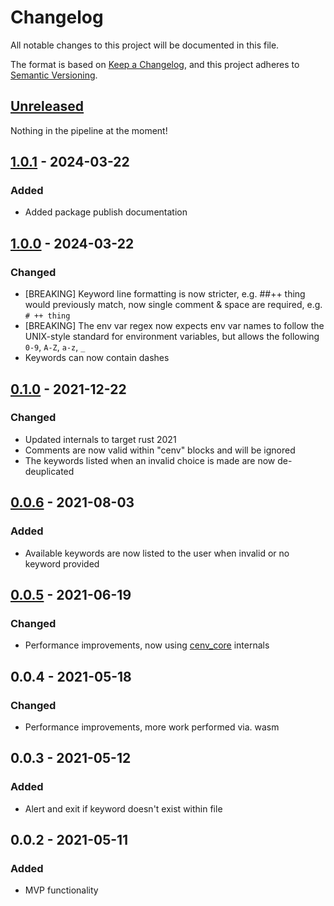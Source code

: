 # Changelog
All notable changes to this project will be documented in this file.

The format is based on [Keep a Changelog](https://keepachangelog.com/en/1.0.0/),
and this project adheres to [Semantic Versioning](https://semver.org/spec/v2.0.0.html).

## [Unreleased]
Nothing in the pipeline at the moment!

## [1.0.1] - 2024-03-22
### Added
- Added package publish documentation

## [1.0.0] - 2024-03-22
### Changed
- [BREAKING] Keyword line formatting is now stricter, e.g. ##++ thing would previously match, now single comment & space are required, e.g. `# ++ thing`
- [BREAKING] The env var regex now expects env var names to follow the UNIX-style standard for environment variables, but allows the following `0-9`, `A-Z`, `a-z`, `_`
- Keywords can now contain dashes

## [0.1.0] - 2021-12-22
### Changed
- Updated internals to target rust 2021
- Comments are now valid within "cenv" blocks and will be ignored
- The keywords listed when an invalid choice is made are now de-deuplicated

## [0.0.6] - 2021-08-03
### Added
- Available keywords are now listed to the user when invalid or no keyword provided

## [0.0.5] - 2021-06-19
### Changed
- Performance improvements, now using [cenv_core](https://crates.io/crates/cenv_core) internals

## 0.0.4 - 2021-05-18
### Changed
-  Performance improvements, more work performed via. wasm

## 0.0.3 - 2021-05-12
### Added
- Alert and exit if keyword doesn't exist within file

## 0.0.2 - 2021-05-11
### Added
- MVP functionality

[Unreleased]: https://github.com/JonShort/cenv-wasm/compare/v1.0.1...HEAD
[1.0.1]: https://github.com/JonShort/cenv-wasm/compare/v1.0.0...v1.0.1
[1.0.0]: https://github.com/JonShort/cenv-wasm/compare/v0.1.0...v1.0.0
[0.1.0]: https://github.com/JonShort/cenv-wasm/compare/v0.0.6...v0.1.0
[0.0.6]: https://github.com/JonShort/cenv-wasm/compare/v0.0.5...v0.0.6
[0.0.5]: https://github.com/JonShort/cenv-wasm/releases/tag/v0.0.5
